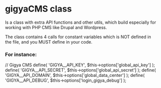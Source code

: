 gigyaCMS class
==============

Is a class with extra API functions and other utils,
which build especially for working with PHP CMS like Drupal and Wordpress.

The class contains 4 calls for constant variables which is
NOT defined in the file, and you MUST define in your code.

### For instance:
// Gigya CMS
		define( 'GIGYA__API_KEY', $this->options['global_api_key'] );
		define( 'GIGYA__API_SECRET', $this->options['global_api_secret'] );
		define( 'GIGYA__API_DOMAIN', $this->options['global_data_center'] );
		define( 'GIGYA__API_DEBUG', $this->options['login_gigya_debug'] );